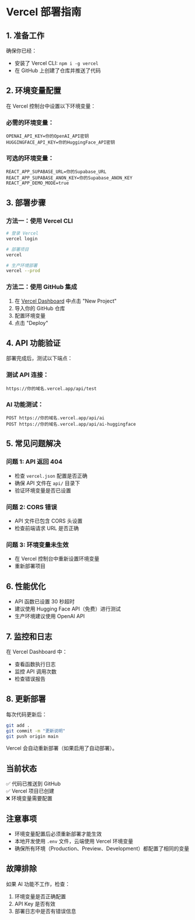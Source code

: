 # Vercel 部署指南

## 1. 准备工作

确保你已经：
- 安装了 Vercel CLI: `npm i -g vercel`
- 在 GitHub 上创建了仓库并推送了代码

## 2. 环境变量配置

在 Vercel 控制台中设置以下环境变量：

### 必需的环境变量：
```
OPENAI_API_KEY=你的OpenAI_API密钥
HUGGINGFACE_API_KEY=你的HuggingFace_API密钥
```

### 可选的环境变量：
```
REACT_APP_SUPABASE_URL=你的Supabase_URL
REACT_APP_SUPABASE_ANON_KEY=你的Supabase_ANON_KEY
REACT_APP_DEMO_MODE=true
```

## 3. 部署步骤

### 方法一：使用 Vercel CLI
```bash
# 登录 Vercel
vercel login

# 部署项目
vercel

# 生产环境部署
vercel --prod
```

### 方法二：使用 GitHub 集成
1. 在 [Vercel Dashboard](https://vercel.com/dashboard) 中点击 "New Project"
2. 导入你的 GitHub 仓库
3. 配置环境变量
4. 点击 "Deploy"

## 4. API 功能验证

部署完成后，测试以下端点：

### 测试 API 连接：
```
https://你的域名.vercel.app/api/test
```

### AI 功能测试：
```
POST https://你的域名.vercel.app/api/ai
POST https://你的域名.vercel.app/api/ai-huggingface
```

## 5. 常见问题解决

### 问题 1: API 返回 404
- 检查 `vercel.json` 配置是否正确
- 确保 API 文件在 `api/` 目录下
- 验证环境变量是否已设置

### 问题 2: CORS 错误
- API 文件已包含 CORS 头设置
- 检查前端请求 URL 是否正确

### 问题 3: 环境变量未生效
- 在 Vercel 控制台中重新设置环境变量
- 重新部署项目

## 6. 性能优化

- API 函数已设置 30 秒超时
- 建议使用 Hugging Face API（免费）进行测试
- 生产环境建议使用 OpenAI API

## 7. 监控和日志

在 Vercel Dashboard 中：
- 查看函数执行日志
- 监控 API 调用次数
- 检查错误报告

## 8. 更新部署

每次代码更新后：
```bash
git add .
git commit -m "更新说明"
git push origin main
```

Vercel 会自动重新部署（如果启用了自动部署）。

## 当前状态
✅ 代码已推送到 GitHub  
✅ Vercel 项目已创建  
❌ 环境变量需要配置

## 注意事项
- 环境变量配置后必须重新部署才能生效
- 本地开发使用 `.env` 文件，云端使用 Vercel 环境变量
- 确保所有环境（Production、Preview、Development）都配置了相同的变量

## 故障排除
如果 AI 功能不工作，检查：
1. 环境变量是否正确配置
2. API Key 是否有效
3. 部署日志中是否有错误信息 